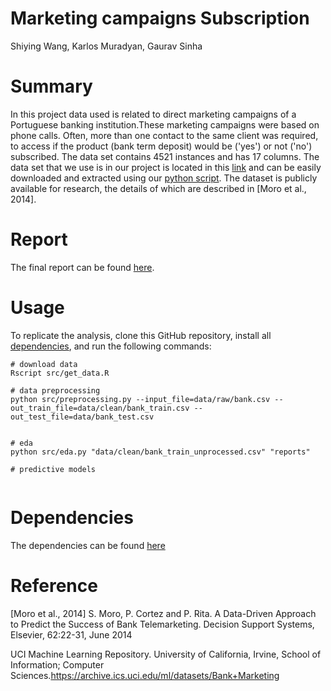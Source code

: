 # Marketing campaigns Subscription 
Shiying Wang,  Karlos Muradyan, Gaurav Sinha

# Summary 

In this project data used is related to direct marketing campaigns of a Portuguese banking institution.These marketing campaigns were based on phone calls. Often, more than one contact to the same client was required, to access if the product (bank term deposit) would be ('yes') or not ('no') subscribed. The data set contains 4521 instances and has 17 columns. The data set that we use is in our project is located in this [link](https://archive.ics.uci.edu/ml/machine-learning-databases/00222) and can be easily downloaded and extracted using our [python script](https://github.com/UBC-MDS/DMC_Portuguese_Group_402/blob/master/src/get_data.py). The dataset is publicly available for research, the details of which are described in [Moro et al., 2014].

# Report

The final report can be found [here](https://github.com/UBC-MDS/DMC_Portuguese_Group_402/blob/master/doc/report.ipynb).

# Usage

To replicate the analysis, clone this GitHub repository, install all [dependencies](https://github.com/UBC-MDS/DMC_Portuguese_Group_402/blob/master/requirements.txt), and run the following commands:

```
# download data
Rscript src/get_data.R

# data preprocessing
python src/preprocessing.py --input_file=data/raw/bank.csv --out_train_file=data/clean/bank_train.csv --out_test_file=data/bank_test.csv


# eda
python src/eda.py "data/clean/bank_train_unprocessed.csv" "reports"

# predictive models


```

# Dependencies

The dependencies can be found [here](https://github.com/UBC-MDS/DMC_Portuguese_Group_402/blob/master/requirements.txt)

# Reference

[Moro et al., 2014] S. Moro, P. Cortez and P. Rita. A Data-Driven Approach to Predict the Success of Bank Telemarketing. Decision Support Systems, Elsevier, 62:22-31, June 2014

UCI Machine Learning Repository. University of California, Irvine, School of Information; Computer Sciences.https://archive.ics.uci.edu/ml/datasets/Bank+Marketing
